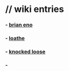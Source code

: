 # // wiki entries
### - [brian eno](../wiki/brian-eno.html)
### - [loathe](../wiki/loathe.html)
### - [knocked loose](../wiki/knocked-loose.html)
### - 